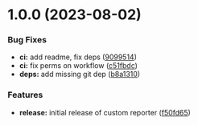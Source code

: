 # 1.0.0 (2023-08-02)


### Bug Fixes

* **ci:** add readme, fix deps ([9099514](https://github.com/sesamecare/playwright-prometheus-reporter/commit/909951430c198fd871d54a3adde0342e5814300b))
* **ci:** fix perms on workflow ([c51fbdc](https://github.com/sesamecare/playwright-prometheus-reporter/commit/c51fbdc783fbe0678f0925661185a9e3b1e9139f))
* **deps:** add missing git dep ([b8a1310](https://github.com/sesamecare/playwright-prometheus-reporter/commit/b8a13102aa14b40d3ddfa26a0492d9f21a32af98))


### Features

* **release:** initial release of custom reporter ([f50fd65](https://github.com/sesamecare/playwright-prometheus-reporter/commit/f50fd65318a640e75402e681d9174dabacab53bc))
